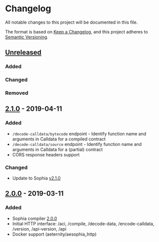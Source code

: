 # Changelog
All notable changes to this project will be documented in this file.

The format is based on [Keep a Changelog](https://keepachangelog.com/en/1.0.0/),
and this project adheres to [Semantic Versioning](https://semver.org/spec/v2.0.0.html).

## [Unreleased]
### Added
### Changed
### Removed

## [2.1.0] - 2019-04-11
### Added
- `/decode-calldata/bytecode` endpoint - Identify function name and arguments in Calldata for a compiled contract
- `/decode-calldata/source` endpoint - Identify function name and arguments in Calldata for a (partial) contract
- CORS response headers support

### Changed
- Update to Sophia [v2.1.0](https://github.com/aeternity/aesophia/releases/tag/v2.1.0)


## [2.0.0] - 2019-03-11
### Added
- Sophia compiler [2.0.0](https://github.com/aeternity/aesophia/releases/tag/v2.0.0)
- Initial HTTP interface: /aci, /compile, /decode-data, /encode-calldata, /version, /api-version, /api
- Docker support (aeternity/aesophia_http)

[Unreleased]: https://github.com/aeternity/aesophia_http/compare/v2.1.0...HEAD
[2.1.0]: https://github.com/aeternity/aesophia_http/compare/v2.0.0...v2.1.0
[2.0.0]: https://github.com/aeternity/aesophia_http/releases/tag/v2.0.0
